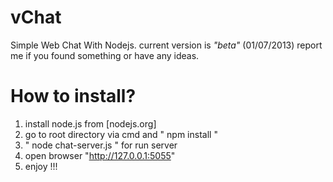 vChat
=====

Simple Web Chat With Nodejs. current version is *"beta"* (01/07/2013) report me if you found something or have any ideas.

How to install?
===============

1. install node.js from [nodejs.org]
2. go to root directory via cmd and " npm install "
3. " node chat-server.js " for run server
4. open browser "http://127.0.0.1:5055"
5. enjoy !!!
